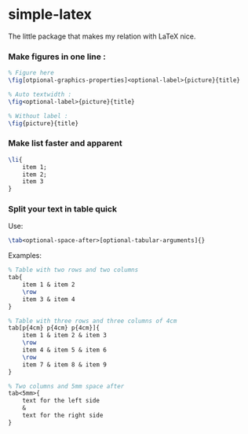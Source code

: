 # simple-latex
The little package that makes my relation with LaTeX nice.

### Make figures in one line :
```tex
% Figure here
\fig[otpional-graphics-properties]<optional-label>{picture}{title}

% Auto textwidth :
\fig<optional-label>{picture}{title}

% Without label :
\fig{picture}{title}
```

### Make list faster and apparent
```tex
\li{
    item 1;
    item 2;
    item 3
}
```

### Split your text in table quick
Use:
```tex
\tab<optional-space-after>[optional-tabular-arguments]{}
```
Examples:
```tex
% Table with two rows and two columns
tab{
    item 1 & item 2
    \row
    item 3 & item 4
}

% Table with three rows and three columns of 4cm
tab[p{4cm} p{4cm} p{4cm}]{
    item 1 & item 2 & item 3
    \row
    item 4 & item 5 & item 6
    \row
    item 7 & item 8 & item 9
}

% Two columns and 5mm space after
tab<5mm>{
    text for the left side
    &
    text for the right side
}
```
